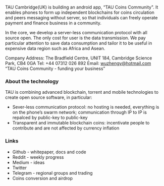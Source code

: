 TAU Cambridge(UK) is building an android app, “TAU Coins Community". 
It enables phones to form up independent blockchains for coins circulation and peers messaging without server, so that individuals can freely operate payment and finance business in a community.

In the core, we develop a server-less communication protocol with all source open. The only cost for user is the data transmission. We pay particular attention to save data consumption and tailor it to be useful in expensive data region such as Africa and Asean.


Company Address:
The Bradfield Centre, UNIT 184, Cambridge Science Park, CB4 0GA
Tel: +44 07312 026 892
Email: wuzhengy@hotmail.com
“TAU Coins Community - funding your business”

### About the technology

TAU is combining advanced blockchain, torrent and mobile technologies to create open source software, in particular:
* Sever-less communication protocol: no hosting is needed, everything is on the phone’s swarm network; communication through IP to IP is repalced by public-key to public-key 
* Transparent and immutable blockchain coins: incentivate people to contribute and are not affected by currency inflation

### Links
* Github - whitepaper, docs and code
* Reddit - weekly progress
* Medium - ideas
* Twitter
* Telegram - regional groups and trading
* Coins conversion and airdrop
